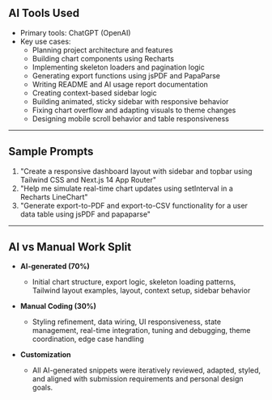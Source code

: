 ## AI Tools Used

- Primary tools: ChatGPT (OpenAI)
- Key use cases:
  - Planning project architecture and features
  - Building chart components using Recharts
  - Implementing skeleton loaders and pagination logic
  - Generating export functions using jsPDF and PapaParse
  - Writing README and AI usage report documentation
  - Creating context-based sidebar logic
  - Building animated, sticky sidebar with responsive behavior
  - Fixing chart overflow and adapting visuals to theme changes
  - Designing mobile scroll behavior and table responsiveness

---

## Sample Prompts

1. "Create a responsive dashboard layout with sidebar and topbar using Tailwind CSS and Next.js 14 App Router"
2. "Help me simulate real-time chart updates using setInterval in a Recharts LineChart"
3. "Generate export-to-PDF and export-to-CSV functionality for a user data table using jsPDF and papaparse"

---

## AI vs Manual Work Split

- **AI-generated (70%)**
  - Initial chart structure, export logic, skeleton loading patterns, Tailwind layout examples, layout, context setup, sidebar behavior

- **Manual Coding (30%)**
  - Styling refinement, data wiring, UI responsiveness, state management, real-time integration, tuning and debugging, theme coordination, edge case handling
  
- **Customization**
  - All AI-generated snippets were iteratively reviewed, adapted, styled, and aligned with submission requirements and personal design goals.